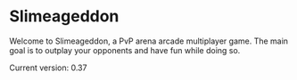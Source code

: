 # Slimeageddon

Welcome to Slimeageddon, a PvP arena arcade multiplayer game.
The main goal is to outplay your opponents and have fun while doing so.

Current version: 0.37
